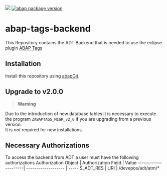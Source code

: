 ![](https://img.shields.io/badge/ABAP-v7.40sp08+-green)
[![abap package version](https://img.shields.io/endpoint?url=https://shield.abap.space/version-shield-json/github/DevEpos/abap-tags-backend/src/zif_abaptags_version.intf.abap/version&label=version)](https://github.com/DevEpos/abap-tags-backend/blob/main/src/zif_abaptags_version.intf.abap)

# abap-tags-backend

This Repository contains the ADT Backend that is needed to use the eclipse plugin
[ABAP Tags](https://github.com/DevEpos/eclipse-adt-plugins/tree/main/features/tags)

## Installation

Install this repository using [abapGit](https://github.com/abapGit/abapGit#abapgit).

## Upgrade to v2.0.0

> **Warning**  

Due to the introduction of new database tables it is necessary to execute the program `ZABAPTAGS_MIGR_v2_0` if you are upgrading from a previous version.  
It is _not_ required for new installations.

## Necessary Authorizations

To access the backend from ADT a user must have the following authorizations
Authorization Object | Authorization Field | Value
---------------------| ------------------- | -----
S_ADT_RES            | URI                 | /devepos/adt/atm/*
